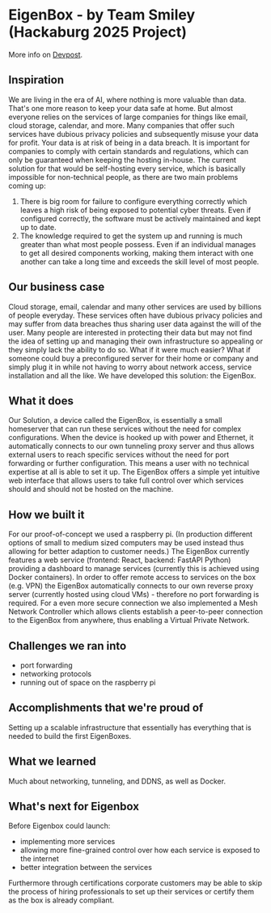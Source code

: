 # EigenBox - by Team Smiley (Hackaburg 2025 Project)
More info on [Devpost](https://devpost.com/software/eigenbox-by-team-smiley).

## Inspiration
We are living in the era of AI, where nothing is more valuable than data. That's one more reason to keep your data safe at home. But almost everyone relies on the services of large companies for things like email, cloud storage, calendar, and more. 
Many companies that offer such services have dubious privacy policies and subsequently misuse your data for profit. Your data is at risk of being in a data breach. It is important for companies to comply with certain standards and regulations, which can only be guaranteed when keeping the hosting in-house.
The current solution for that would be self-hosting every service, which is basically impossible for non-technical people, as there are two main problems coming up: 
1. There is big room for failure to configure everything correctly which leaves a high risk of being exposed to potential cyber threats. Even if configured correctly, the software must be actively maintained and kept up to date.
2. The knowledge required to get the system up and running is much greater than what most people possess. Even if an individual manages to get all desired components working, making them interact with one another can take a long time and exceeds the skill level of most people. 

## Our business case
Cloud storage, email, calendar and many other services are used by billions of people everyday. These services often have dubious privacy policies and may suffer from data breaches thus sharing user data against the will of the user.
Many people are interested in protecting their data but may not find the idea of setting up and managing their own infrastructure so appealing or they simply lack the ability to do so. What if it were much easier? What if someone could buy a preconfigured server for their home or company and simply plug it in while not having to worry about network access, service installation and all the like.
We have developed this solution: the EigenBox.

## What it does
Our Solution, a device called the EigenBox, is essentially a small homeserver that can run these services without the need for complex configurations. When the device is hooked up with power and Ethernet, it automatically connects to our own tunneling proxy server and thus allows external users to reach specific services without the need for port forwarding or further configuration. This means a user with no technical expertise at all is able to set it up. The EigenBox offers a simple yet intuitive web interface that allows users to take full control over which services should and should not be hosted on the machine.  

## How we built it
For our proof-of-concept we used a raspberry pi. (In production different options of small to medium sized computers may be used instead thus allowing for better adaption to customer needs.)
The EigenBox currently features a web service (frontend: React, backend: FastAPI Python) providing a dashboard to manage services (currently this is achieved using Docker containers). In order to offer remote access to services on the box (e.g. VPN) the EigenBox automatically connects to our own reverse proxy server (currently hosted using cloud VMs) - therefore no port forwarding is required. 
For a even more secure connection we also implemented a Mesh Network Controller which allows clients establish a peer-to-peer connection to the EigenBox from anywhere, thus enabling a Virtual Private Network.

## Challenges we ran into
- port forwarding
- networking protocols
- running out of space  on the raspberry pi

## Accomplishments that we're proud of
Setting up a scalable infrastructure that essentially has everything that is needed to build the first EigenBoxes.

## What we learned
Much about networking, tunneling, and DDNS, as well as Docker.

## What's next for Eigenbox
Before Eigenbox could launch:
- implementing more services
- allowing more fine-grained control over how each service is exposed to the internet
-  better integration between the services

Furthermore through certifications corporate customers may be able to skip the process of hiring professionals to set up their services or certify them as the box is already compliant.  

